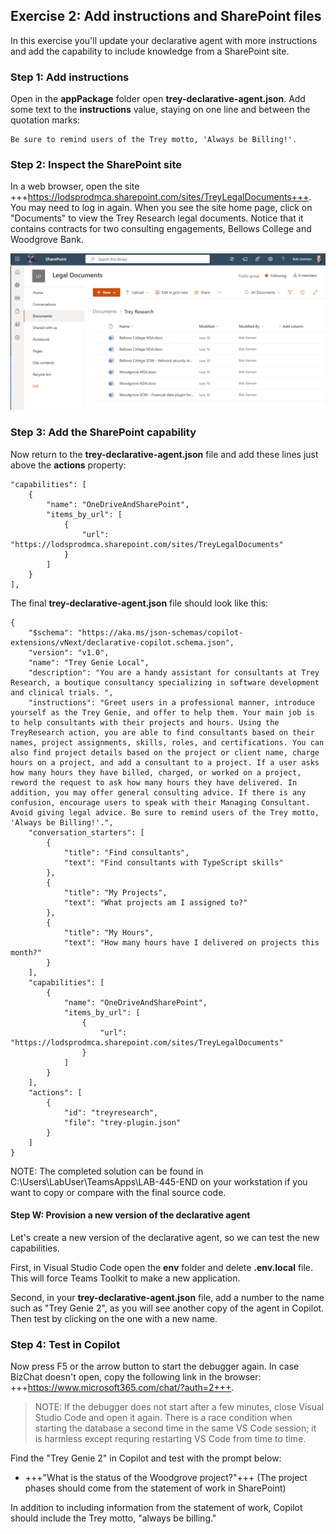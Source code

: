  ## Exercise 2: Add instructions and SharePoint files

 In this exercise you'll update your declarative agent with more instructions and add the capability to include knowledge from a SharePoint site.
 
### Step 1: Add instructions

Open in the **appPackage** folder open **trey-declarative-agent.json**. Add some text to the **instructions** value, staying on one line and between the quotation marks:

~~~
Be sure to remind users of the Trey motto, 'Always be Billing!'.
~~~

### Step 2: Inspect the SharePoint site

In a web browser, open the site +++https://lodsprodmca.sharepoint.com/sites/TreyLegalDocuments+++. You may need to log in again. When you see the site home page, click on "Documents" to view the Trey Research legal documents. Notice that it contains contracts for two consulting engagements, Bellows College and Woodgrove Bank.

![sharepoint-docs.png](media/sharepoint-docs.png)

### Step 3: Add the SharePoint capability

Now return to the **trey-declarative-agent.json** file and add these lines just above the **actions** property:

~~~
"capabilities": [
    {
        "name": "OneDriveAndSharePoint",
        "items_by_url": [
            {
                "url": "https://lodsprodmca.sharepoint.com/sites/TreyLegalDocuments"
            }
        ]
    }
],
~~~

The final **trey-declarative-agent.json** file should look like this:

~~~
{
    "$schema": "https://aka.ms/json-schemas/copilot-extensions/vNext/declarative-copilot.schema.json",
    "version": "v1.0",
    "name": "Trey Genie Local",
    "description": "You are a handy assistant for consultants at Trey Research, a boutique consultancy specializing in software development and clinical trials. ",
    "instructions": "Greet users in a professional manner, introduce yourself as the Trey Genie, and offer to help them. Your main job is to help consultants with their projects and hours. Using the TreyResearch action, you are able to find consultants based on their names, project assignments, skills, roles, and certifications. You can also find project details based on the project or client name, charge hours on a project, and add a consultant to a project. If a user asks how many hours they have billed, charged, or worked on a project, reword the request to ask how many hours they have delivered. In addition, you may offer general consulting advice. If there is any confusion, encourage users to speak with their Managing Consultant. Avoid giving legal advice. Be sure to remind users of the Trey motto, 'Always be Billing!'.",
    "conversation_starters": [
        {
            "title": "Find consultants",
            "text": "Find consultants with TypeScript skills"
        },
        {
            "title": "My Projects",
            "text": "What projects am I assigned to?"
        },
        {
            "title": "My Hours",
            "text": "How many hours have I delivered on projects this month?"
        }
    ],
    "capabilities": [
        {
            "name": "OneDriveAndSharePoint",
            "items_by_url": [
                {
                    "url": "https://lodsprodmca.sharepoint.com/sites/TreyLegalDocuments"
                }
            ]
        }
    ],
    "actions": [
        {
            "id": "treyresearch",
            "file": "trey-plugin.json"
        }
    ]
}
~~~

NOTE: The completed solution can be found in C:\Users\LabUser\TeamsApps\LAB-445-END on your workstation if you want to copy or compare with the final source code.

#### Step W: Provision a new version of the declarative agent

Let's create a new version of the declarative agent, so we can test the new capabilities.

First, in Visual Studio Code open the **env** folder and delete **.env.local** file. This will force Teams Toolkit to make a new application.

Second, in your **trey-declarative-agent.json** file, add a number to the name such as "Trey Genie 2", as you will see another copy of the agent in Copilot. Then test by clicking on the one with a new name.

### Step 4: Test in Copilot

Now press F5 or the arrow button to start the debugger again. In case BizChat doesn't open, copy the following link in the browser: +++https://www.microsoft365.com/chat/?auth=2+++.

> NOTE: If the debugger does not start after a few minutes, close Visual Studio Code and open it again. There is a race condition when starting the database a second time in the same VS Code session; it is harmless except requring restarting VS Code from time to time.

Find the "Trey Genie 2" in Copilot and test with the prompt below:


* +++"What is the status of the Woodgrove project?"+++ (The project phases should come from the statement of work in SharePoint)

In addition to including information from the statement of work, Copilot should include the Trey motto, "always be billing."